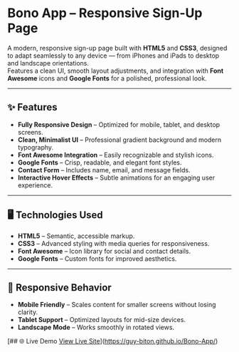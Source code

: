 # Bono App – Responsive Sign-Up Page

A modern, responsive sign-up page built with **HTML5** and **CSS3**, designed to adapt seamlessly to any device — from iPhones and iPads to desktop and landscape orientations.  
Features a clean UI, smooth layout adjustments, and integration with **Font Awesome** icons and **Google Fonts** for a polished, professional look.

---

## ✨ Features
- **Fully Responsive Design** – Optimized for mobile, tablet, and desktop screens.
- **Clean, Minimalist UI** – Professional gradient background and modern typography.
- **Font Awesome Integration** – Easily recognizable and stylish icons.
- **Google Fonts** – Crisp, readable, and elegant font styles.
- **Contact Form** – Includes name, email, and message fields.
- **Interactive Hover Effects** – Subtle animations for an engaging user experience.

---

## 🖥️ Technologies Used
- **HTML5** – Semantic, accessible markup.
- **CSS3** – Advanced styling with media queries for responsiveness.
- **Font Awesome** – Icon library for social and contact details.
- **Google Fonts** – Custom fonts for improved aesthetics.

---

## 📱 Responsive Behavior
- **Mobile Friendly** – Scales content for smaller screens without losing clarity.
- **Tablet Support** – Optimized layouts for mid-size devices.
- **Landscape Mode** – Works smoothly in rotated views.

[## 🌐 Live Demo
[View Live Site](https://guy-biton.github.io/Bono-App/)](https://guy-biton.github.io/Bono-App/)
